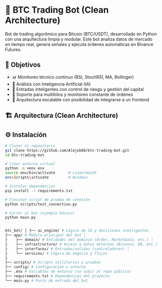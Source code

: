 # 🤖 BTC Trading Bot (Clean Architecture)

Bot de trading algorítmico para Bitcoin (BTC/USDT), desarrollado en Python con una arquitectura limpia y modular. Este bot analiza datos de mercado en tiempo real, genera señales y ejecuta órdenes automáticas en Binance Futures.

## 🚀 Objetivos
- 📊 Monitoreo técnico continuo (RSI, StochRSI, MA, Bollinger)
- 🧠 Análisis con Inteligencia Artificial (IA)
- 🧪 Entradas inteligentes con control de riesgo y gestión del capital
- 🧵 Soporte para multihilos y monitoreo constante de órdenes
- 🧩 Arquitectura escalable con posibilidad de integrarse a un frontend

## 🏗️ Arquitectura (Clean Architecture)


## ⚙️ Instalación

```bash
# Clonar el repositorio
git clone https://github.com/Alejob60/btc-trading-bot.git
cd btc-trading-bot

# Crear entorno virtual
python -m venv env
source env/bin/activate      # Linux/macOS
env\Scripts\activate         # Windows

# Instalar dependencias
pip install -r requirements.txt

# Ejecutar script de prueba de conexión
python scripts/test_connection.py

# Correr el bot (ejemplo básico)
python main.py


btc_bot/ │ ├── ai_engine/ # Lógica de IA y decisiones inteligentes 
├── app/ # Módulo principal del bot │ 
├    ├── domain/ # Entidades del dominio (Order, MarketData, etc.) │ 
├    ├── infrastructure/ # Acceso a datos externos (Binance, DB, etc.) │ 
├    ├── interfaces/ # Entradas/salidas (controladores) │ 
├    └── services/ # Lógica de negocio y flujos 
├   
├── scripts/ # Scripts utilitarios y pruebas 
├── config/ # Configuración y entorno 
├── .env # Variables de entorno (no subir al repo público) 
├── requirements.txt # Dependencias del proyecto 
└── main.py # Punto de entrada del bot

